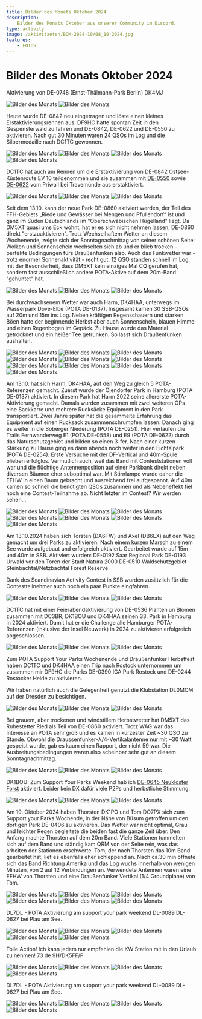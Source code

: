 ```yaml
---
title: Bilder des Monats Oktober 2024
description:
    Bilder des Monats Oktober aus unserer Community im Discord.
type: activity
image: /aktivitaeten/BDM-2024-10/08_10-2024.jpg
features:
    - FOTOS
---
```


# Bilder des Monats Oktober 2024


Aktivierung von DE-0748 (Ernst-Thälmann-Park Berlin) DK4MJ

![Bilder des Monats](/aktivitaeten/BDM-2024-10/00_10-2024.jpg)
![Bilder des Monats](/aktivitaeten/BDM-2024-10/01_10-2024.jpg)

Heute wurde DE-0842 neu eingetragen und löste einen kleines Erstaktivierungsrennen aus. DF9HC hatte spontan Zeit in den Gespensterwald zu fahren und DE-0842, DE-0622 und DE-0550 zu aktivieren. Nach gut 30 Minuten waren 24 QSOs im Log und die Silbermedaille nach DC1TC gewonnen.

![Bilder des Monats](/aktivitaeten/BDM-2024-10/02_10-2024.jpg)
![Bilder des Monats](/aktivitaeten/BDM-2024-10/03_10-2024.jpg)
![Bilder des Monats](/aktivitaeten/BDM-2024-10/04_10-2024.jpg)
![Bilder des Monats](/aktivitaeten/BDM-2024-10/05_10-2024.jpg)

DC1TC hat auch am Rennen um die Erstaktivierung von [DE-0842](https://pota.app/#/park/DE-0842) Ostsee-Küstenroute EV 10 teilgenommen und sie zusammen mit [DE-0550](https://pota.app/#/park/DE-0550) sowie [DE-0622](https://pota.app/#/park/DE-0622) vom Priwall bei Travemünde aus erstaktiviert.

![Bilder des Monats](/aktivitaeten/BDM-2024-10/06_10-2024.jpg)
![Bilder des Monats](/aktivitaeten/BDM-2024-10/07_10-2024.jpg)
![Bilder des Monats](/aktivitaeten/BDM-2024-10/08_10-2024.jpg)

Seit dem 13.10. kann der neue Park DE-0860 aktiviert werden, der Teil des FFH-Gebiets „Riede und Gewässer bei Mengen und Pfullendorf“ ist und ganz im Süden Deutschlands im "Oberschwäbischen Hügelland" liegt. Da DM5XT quasi ums Eck wohnt, hat er es sich nicht nehmen lassen, DE-0860 direkt "erstzuaktivieren". Trotz Wechselhaftem Wetter an diesem Wochenende, zeigte sich der Sonntagnachmittag von seiner schönen Seite: Wolken und Sonnenschein wechselten sich ab und er blieb trocken - perfekte Bedingungen fürs Draußenfunken also. Auch das Funkwetter war - trotz enormer Sonnenaktivität - recht gut. 12 QSO standen schnell im Log, mit der Besonderheit, dass DM5XT kein einziges Mal CQ gerufen hat, sondern fast ausschließlich andere POTA-Aktive auf dem 20m-Band "gehuntet" hat.

![Bilder des Monats](/aktivitaeten/BDM-2024-10/09_10-2024.jpg)
![Bilder des Monats](/aktivitaeten/BDM-2024-10/10_10-2024.jpg)
![Bilder des Monats](/aktivitaeten/BDM-2024-10/11_10-2024.jpg)

Bei durchwachsenem Wetter war auch Harm, DK4HAA, unterwegs im Wasserpark Dove-Elbe (POTA DE-0137). Insgesamt kamen 30 SSB-QSOs auf 20m und 15m ins Log. Neben kräftigen Regenschauern und starken Böen hatte der beginnende Herbst aber auch Sonnenschein, blauen Himmel und einen Regenbogen im Gepäck. Zu Hause wurde das Material getrocknet und ein heißer Tee getrunken. So lässt sich Draußenfunken aushalten.

![Bilder des Monats](/aktivitaeten/BDM-2024-10/12_10-2024.jpg)
![Bilder des Monats](/aktivitaeten/BDM-2024-10/13_10-2024.jpg)
![Bilder des Monats](/aktivitaeten/BDM-2024-10/14_10-2024.jpg)
![Bilder des Monats](/aktivitaeten/BDM-2024-10/15_10-2024.jpg)
![Bilder des Monats](/aktivitaeten/BDM-2024-10/16_10-2024.jpg)
![Bilder des Monats](/aktivitaeten/BDM-2024-10/17_10-2024.jpg)
![Bilder des Monats](/aktivitaeten/BDM-2024-10/18_10-2024.jpg)
![Bilder des Monats](/aktivitaeten/BDM-2024-10/19_10-2024.jpg)
![Bilder des Monats](/aktivitaeten/BDM-2024-10/20_10-2024.jpg)
![Bilder des Monats](/aktivitaeten/BDM-2024-10/21_10-2024.jpg)

Am 13.10. hat sich Harm, DK4HAA, auf den Weg zu gleich 5 POTA-Referenzen gemacht. Zuerst wurde der Öjendorfer Park in Hamburg (POTA DE-0137) aktiviert. In diesem Park hat Harm 2022 seine allererste POTA-Aktivierung gemacht. Damals wurden zusammen mit zwei weiteren OPs eine Sackkarre und mehrere Rucksäcke Equipment in den Park transportiert. Zwei Jahre später hat die gesammelte Erfahrung das Equipment auf einen Rucksack zusammenschrumpfen lassen. Danach ging es weiter in die Boberger Niederung (POTA DE-0251). Hier verlaufen die Trails Fernwanderweg E1 (POTA DE-0558) und E9 (POTA DE-0622) durch das Naturschutzgebiet und bilden so einen 3-fer. Nach einer kurzen Stärkung zu Hause ging es dann abends noch weiter in den Eichtalpark (POTA DE-0254). Erste Versuche mit der DF-Vertical und 40m-Spule blieben erfolglos. Vermutlich auch, weil das Band mit Conteststationen voll war und die flüchtige Antennenposition auf einer Parkbank direkt neben diversen Bäumen eher suboptimal war. Mit Stirnlampe wurde daher die EFHW in einen Baum gebracht und ausreichend frei aufgespannt. Auf 40m kamen so schnell die benötigten QSOs zusammen und als Nebeneffekt fiel noch eine Contest-Teilnahme ab. Nicht letzter im Contest? Wir werden sehen...

![Bilder des Monats](/aktivitaeten/BDM-2024-10/22_10-2024.jpg)
![Bilder des Monats](/aktivitaeten/BDM-2024-10/23_10-2024.jpg)
![Bilder des Monats](/aktivitaeten/BDM-2024-10/24_10-2024.jpg)
![Bilder des Monats](/aktivitaeten/BDM-2024-10/25_10-2024.jpg)
![Bilder des Monats](/aktivitaeten/BDM-2024-10/26_10-2024.jpg)
![Bilder des Monats](/aktivitaeten/BDM-2024-10/27_10-2024.jpg)
![Bilder des Monats](/aktivitaeten/BDM-2024-10/28_10-2024.jpg)

Am 13.10.2024 haben sich Torsten (DA6TW) und Axel (DB6LX) auf den Weg gemacht um drei Parks zu aktivieren. Nach einem kurzen Marsch zu einem See wurde aufgebaut und erfolgreich aktiviert. 
Gearbeitet wurde auf 15m und 40m in SSB. 
Aktiviert wurden:
DE-0192 Saar Regional Park
DE-0193 Urwald vor den Toren der Stadt Natura 2000
DE-0510 Waldschutzgebiet Steinbachtal/Netzbachtal Forest Reserve

Dank des Scandinavian Activity Contest in SSB wurden zusätzlich für die Contestteilnehmer auch noch ein paar Punkte eingfahren.

![Bilder des Monats](/aktivitaeten/BDM-2024-10/29_10-2024.jpg)
![Bilder des Monats](/aktivitaeten/BDM-2024-10/30_10-2024.jpg)
![Bilder des Monats](/aktivitaeten/BDM-2024-10/31_10-2024.jpg)

DC1TC hat mit einer Feierabendaktivierung von DE-0536 Planten un Blomen zusammen mit DC3BR, DK1BOU und DK4HAA seinen 33. Park in Hamburg in 2024 aktiviert. Damit hat er die Challenge alle Hamburger POTA-Referenzen (inklusive der Insel Neuwerk) in 2024 zu aktivieren erfolgreich abgeschlossen.

![Bilder des Monats](/aktivitaeten/BDM-2024-10/32_10-2024.jpg)
![Bilder des Monats](/aktivitaeten/BDM-2024-10/33_10-2024.jpg)
![Bilder des Monats](/aktivitaeten/BDM-2024-10/34_10-2024.jpg)

Zum POTA Support Your Parks Wochenende und Draußenfunker Herbstfest haben DC1TC und DK4HAA einen Trip nach Rostock unternommen um zusammen mir DF9HC die Parks DE-0390 IGA Park Rostock und DE-0244 Rostocker Heide zu aktivieren.

Wir haben natürlich auch die Gelegenheit genutzt die Klubstation DL0MCM auf der Dresden zu besichtigen.

![Bilder des Monats](/aktivitaeten/BDM-2024-10/35_10-2024.jpg)
![Bilder des Monats](/aktivitaeten/BDM-2024-10/36_10-2024.jpg)
![Bilder des Monats](/aktivitaeten/BDM-2024-10/37_10-2024.jpg)

Bei grauem, aber trockenen und windstillem Herbstwetter hat DM5XT das Ruhestetter Ried als Teil von DE-0860 aktiviert. Trotz WAG war das Interesse an POTA sehr groß und es kamen in kürzester Zeit ~30 QSO zu Stande. Obwohl die Draussenfunker-λ/4-Vertikalantenne nur mit ~30 Watt gespeist wurde, gab es kaum einen Rapport, der nicht 59 war. Die Ausbreitungsbedingungen waren also scheinbar sehr gut an diesem Sonntagnachmittag.

![Bilder des Monats](/aktivitaeten/BDM-2024-10/38_10-2024.jpg)
![Bilder des Monats](/aktivitaeten/BDM-2024-10/39_10-2024.jpg)
![Bilder des Monats](/aktivitaeten/BDM-2024-10/40_10-2024.jpg)

DK1BOU: Zum Support Your Parks Weekend hab ich [DE-0645 Neukloster Forst](https://pota.app/#/park/DE-0645) aktiviert. Leider kein DX dafür viele P2Ps und herbstliche Stimmung.

![Bilder des Monats](/aktivitaeten/BDM-2024-10/41_10-2024.jpg)
![Bilder des Monats](/aktivitaeten/BDM-2024-10/42_10-2024.jpg)
![Bilder des Monats](/aktivitaeten/BDM-2024-10/43_10-2024.jpg)

Am 19. Oktober 2024 haben Thorsten DK1PO und Tom DO7PX  sich zum Support your Parks Wochende, in der Nähe von Büsum getroffen um den dortigen Park DE-0406 zu aktivieren.
Das Wetter war nicht optimal, Grau und leichter Regen begleitete die beiden fast die ganze Zeit über.
Den Anfang machte Thorsten auf dem 20m Band.
Viele Stationen tummelten sich auf dem Band und ständig kam QRM von der Seite rein, was das arbeiten der Stationen erschwerte.
Tom, der nach Thorsten das 10m Band gearbeitet hat, lief es ebenfalls eher schleppend an. Nach ca.30 min öffnete sich das Band Richtung Amerika und das Log wuchs innerhalb von wenigen Minuten, von 2 auf 12 Verbindungen an.
Verwendete Antennen waren eine EFHW von Thorsten und eine Draußenfunker Vertikal (1/4 Groundplane) von Tom.

![Bilder des Monats](/aktivitaeten/BDM-2024-10/44_10-2024.jpg)
![Bilder des Monats](/aktivitaeten/BDM-2024-10/45_10-2024.jpg)
![Bilder des Monats](/aktivitaeten/BDM-2024-10/46_10-2024.jpg)
![Bilder des Monats](/aktivitaeten/BDM-2024-10/47_10-2024.jpg)
![Bilder des Monats](/aktivitaeten/BDM-2024-10/48_10-2024.jpg)
![Bilder des Monats](/aktivitaeten/BDM-2024-10/49_10-2024.jpg)

DL7DL - POTA Aktivierung am support your park weekend DL-0089 DL-0627 bei Plau am See.

![Bilder des Monats](/aktivitaeten/BDM-2024-10/50_10-2024.jpg)
![Bilder des Monats](/aktivitaeten/BDM-2024-10/51_10-2024.jpg)
![Bilder des Monats](/aktivitaeten/BDM-2024-10/52_10-2024.jpg)
![Bilder des Monats](/aktivitaeten/BDM-2024-10/53_10-2024.jpg)
![Bilder des Monats](/aktivitaeten/BDM-2024-10/54_10-2024.jpg)

Tolle Action! Ich kann jedem nur empfehlen die KW Station mit in den Urlaub zu nehmen! 73 de 9H/DK5FF/P

![Bilder des Monats](/aktivitaeten/BDM-2024-10/55_10-2024.jpg)
![Bilder des Monats](/aktivitaeten/BDM-2024-10/56_10-2024.jpg)
![Bilder des Monats](/aktivitaeten/BDM-2024-10/57_10-2024.jpg)
![Bilder des Monats](/aktivitaeten/BDM-2024-10/58_10-2024.jpg)

DL7DL - POTA Aktivierung am support your park weekend DL-0089 DL-0627 bei Plau am See.

![Bilder des Monats](/aktivitaeten/BDM-2024-10/59_10-2024.jpg)
![Bilder des Monats](/aktivitaeten/BDM-2024-10/60_10-2024.jpg)
![Bilder des Monats](/aktivitaeten/BDM-2024-10/61_10-2024.jpg)
![Bilder des Monats](/aktivitaeten/BDM-2024-10/62_10-2024.jpg)
